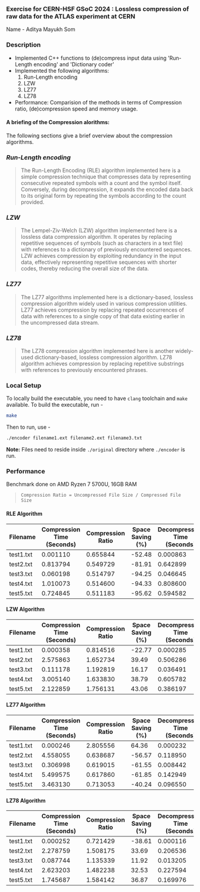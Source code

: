 ### Exercise for CERN-HSF GSoC 2024 : Lossless compression of raw data for the ATLAS experiment at CERN

Name - Aditya Mayukh Som

### Description

- Implemented C++ functions to (de)compress input data using 'Run-Length encoding' and 'Dictionary coder'
- Implemented the following algorithms:
  1. Run-Length encoding
  2. LZW
  3. LZ77
  4. LZ78
- Performance: Comparision of the methods in terms of Compression ratio, (de)compression speed and memory usage.

#### A briefing of the Compression alorithms:

The following sections give a brief overview about the compression algorithms.

### _Run-Length encoding_

> The Run-Length Encoding (RLE) algorithm implemented here is a simple compression technique that compresses data by representing consecutive repeated symbols with a count and the symbol itself.
> Conversely, during decompression, it expands the encoded data back to its original form by repeating the symbols according to the count provided.

### _LZW_

> The Lempel-Ziv-Welch (LZW) algorithm implemennted here is a lossless data compression algorithm. It operates by replacing repetitive sequences of symbols (such as characters in a text file) with references to a dictionary of previously encountered sequences.
> LZW achieves compression by exploiting redundancy in the input data, effectively representing repetitive sequences with shorter codes, thereby reducing the overall size of the data.

### _LZ77_

> The LZ77 algorithms implemented here is a dictionary-based, lossless compression algorithm widely used in various compression utilities. LZ77 achieves compression by replacing repeated occurrences of data with references to a single copy of that data existing earlier in the uncompressed data stream.

### _LZ78_

> The LZ78 compression algorithm implemented here is another widely-used dictionary-based, lossless compression algorithm. LZ78 algorithm achieves compression by replacing repetitive substrings with references to previously encountered phrases.

### Local Setup

To locally build the executable, you need to have `clang` toolchain and `make` available. To build the executable, run -

```sh
make
```

Then to run, use -
```sh
./encoder filename1.ext filename2.ext filename3.txt
```

**Note:** Files need to reside inside `./original` directory where `./encoder` is run.

### Performance

Benchmark done on AMD Ryzen 7 5700U, 16GB RAM
> `Compression Ratio = Uncompressed File Size / Compressed File Size`

#### RLE Algorithm

| Filename  | Compression Time (Seconds) | Compression Ratio | Space Saving (%) | Decompression Time (Seconds) |
| --------- | -------------------------- | ----------------- | ---------------- | ---------------------------- |
| test1.txt | 0.001110                   | 0.655844          | -52.48           | 0.000863                     |
| test2.txt | 0.813794                   | 0.549729          | -81.91           | 0.642899                     |
| test3.txt | 0.060198                   | 0.514797          | -94.25           | 0.046645                     |
| test4.txt | 1.010073                   | 0.514600          | -94.33           | 0.808600                     |
| test5.txt | 0.724845                   | 0.511183          | -95.62           | 0.594582                     |

#### LZW Algorithm

| Filename  | Compression Time (Seconds) | Compression Ratio | Space Saving (%) | Decompression Time (Seconds) |
| --------- | -------------------------- | ----------------- | ---------------- | ---------------------------- |
| test1.txt | 0.000358                   | 0.814516          | -22.77           | 0.000285                     |
| test2.txt | 2.575863                   | 1.652734          | 39.49            | 0.506286                     |
| test3.txt | 0.111178                   | 1.192819          | 16.17            | 0.036491                     |
| test4.txt | 3.005140                   | 1.633830          | 38.79            | 0.605782                     |
| test5.txt | 2.122859                   | 1.756131          | 43.06            | 0.386197                     |

#### LZ77 Algorithm

| Filename  | Compression Time (Seconds) | Compression Ratio | Space Saving (%) | Decompression Time (Seconds) |
| --------- | -------------------------- | ----------------- | ---------------- | ---------------------------- |
| test1.txt | 0.000246                   | 2.805556          | 64.36            | 0.000232                     |
| test2.txt | 4.558055                   | 0.638687          | -56.57           | 0.118950                     |
| test3.txt | 0.306998                   | 0.619015          | -61.55           | 0.008442                     |
| test4.txt | 5.499575                   | 0.617860          | -61.85           | 0.142949                     |
| test5.txt | 3.463130                   | 0.713053          | -40.24           | 0.096550                     |

#### LZ78 Algorithm

| Filename  | Compression Time (Seconds) | Compression Ratio | Space Saving (%) | Decompression Time (Seconds) |
| --------- | -------------------------- | ----------------- | ---------------- | ---------------------------- |
| test1.txt | 0.000252                   | 0.721429          | -38.61           | 0.000116                     |
| test2.txt | 2.278759                   | 1.508175          | 33.69            | 0.206536                     |
| test3.txt | 0.087744                   | 1.135339          | 11.92            | 0.013205                     |
| test4.txt | 2.623203                   | 1.482238          | 32.53            | 0.227594                     |
| test5.txt | 1.745687                   | 1.584142          | 36.87            | 0.169976                     |
